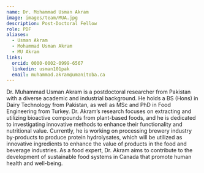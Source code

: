 ```yaml
---
name: Dr. Mohammad Usman Akram
image: images/team/MUA.jpg
description: Post-Doctoral Fellow
role: PDF
aliases:
  - Usman Akram
  - Mohammad Usman Akram
  - MU Akram
links:
  orcid: 0000-0002-0999-6567
  linkedin: usman101pak
  email: muhammad.akram@umanitoba.ca
---
```


Dr. Muhammad Usman Akram is a postdoctoral researcher from Pakistan with a diverse academic and industrial background. He holds a BS (Hons) in Dairy Technology from Pakistan, as well as MSc and PhD in Food Engineering from Turkey. Dr. Akram’s research focuses on extracting and utilizing bioactive compounds from plant-based foods, and he is dedicated to investigating innovative methods to enhance their functionality and nutritional value. Currently, he is working on processing brewery industry by-products to produce protein hydrolysates, which will be utilized as innovative ingredients to enhance the value of products in the food and beverage industries. As a food expert, Dr. Akram aims to contribute to the development of sustainable food systems in Canada that promote human health and well-being.
